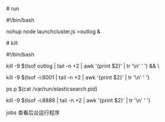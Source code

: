 \# run

\#!/bin/bash

nohup node launchcluster.js >outlog &

\# kill

\#!/bin/bash

kill -9 $(lsof outlog | tail -n +2  |  awk '{print $2}' | tr '\n' ' ') && \

kill -9 $(lsof -i:8001 | tail -n +2  |  awk '{print $2}' | tr '\n' ' ')

ps p $(cat /var/run/elasticsearch.pid)

kill -9 $(lsof -i:8888 | tail -n +2  |  awk '{print $2}' | tr '\n' ' ')



jobs 查看后台运行程序